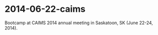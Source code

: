 2014-06-22-caims
================

Bootcamp at CAIMS 2014 annual meeting in Saskatoon, SK (June 22-24, 2014).
